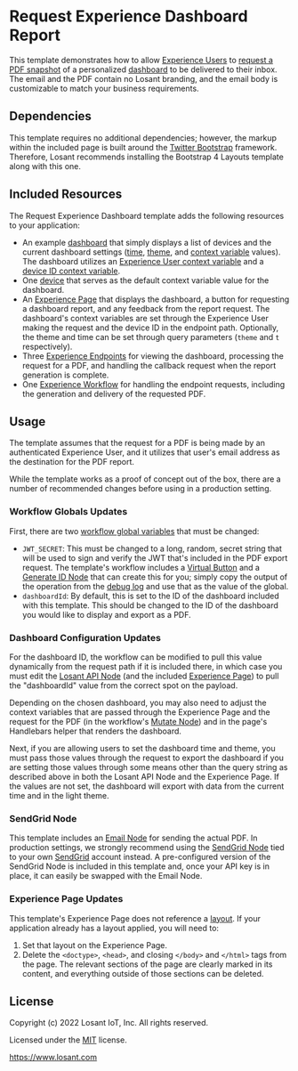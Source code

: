 # Request Experience Dashboard Report

This template demonstrates how to allow [Experience Users](https://docs.losant.com/experiences/users/) to [request a PDF snapshot](https://docs.losant.com/dashboards/overview/#non-recurring-report) of a personalized [dashboard](https://docs.losant.com/dashboards/overview/) to be delivered to their inbox. The email and the PDF contain no Losant branding, and the email body is customizable to match your business requirements.

## Dependencies

This template requires no additional dependencies; however, the markup within the included page is built around the [Twitter Bootstrap](https://getbootstrap.com/) framework. Therefore, Losant recommends installing the Bootstrap 4 Layouts template along with this one.

## Included Resources

The Request Experience Dashboard template adds the following resources to your application:

- An example [dashboard](https://docs.losant.com/dashboards/overview/) that simply displays a list of devices and the current dashboard settings ([time](https://docs.losant.com/dashboards/overview/#viewing-past-dashboard-states), [theme](https://docs.losant.com/dashboards/overview/#display-settings), and [context variable](https://docs.losant.com/dashboards/context-variables/) values). The dashboard utilizes an [Experience User context variable](https://docs.losant.com/dashboards/context-variables/#experience-users) and a [device ID context variable](https://docs.losant.com/dashboards/context-variables/#device-ids).
- One [device](https://docs.losant.com/devices/overview/) that serves as the default context variable value for the dashboard.
- An [Experience Page](https://docs.losant.com/experiences/views/#custom-pages) that displays the dashboard, a button for requesting a dashboard report, and any feedback from the report request. The dashboard's context variables are set through the Experience User making the request and the device ID in the endpoint path. Optionally, the theme and time can be set through query parameters (`theme` and `t` respectively).
- Three [Experience Endpoints](https://docs.losant.com/experiences/endpoints/) for viewing the dashboard, processing the request for a PDF, and handling the callback request when the report generation is complete.
- One [Experience Workflow](https://docs.losant.com/workflows/experience-workflows/) for handling the endpoint requests, including the generation and delivery of the requested PDF.

## Usage

The template assumes that the request for a PDF is being made by an authenticated Experience User, and it utilizes that user's email address as the destination for the PDF report.

While the template works as a proof of concept out of the box, there are a number of recommended changes before using in a production setting.

### Workflow Globals Updates

First, there are two [workflow global variables](https://docs.losant.com/workflows/overview/#workflow-globals) that must be changed: 

- `JWT_SECRET`: This must be changed to a long, random, secret string that will be used to sign and verify the JWT that's included in the PDF export request. The template's workflow includes a [Virtual Button](https://docs.losant.com/workflows/triggers/virtual-button/) and a [Generate ID Node](https://docs.losant.com/workflows/logic/generate-id/) that can create this for you; simply copy the output of the operation from the [debug log](https://docs.losant.com/workflows/debugging-workflows/#viewing-debug-output) and use that as the value of the global.
- `dashboardId`: By default, this is set to the ID of the dashboard included with this template. This should be changed to the ID of the dashboard you would like to display and export as a PDF.

### Dashboard Configuration Updates

For the dashboard ID, the workflow can be modified to pull this value dynamically from the request path if it is included there, in which case you must edit the [Losant API Node](https://docs.losant.com/workflows/data/losant-api/) (and the included [Experience Page](https://docs.losant.com/experiences/views/#pages)) to pull the "dashboardId" value from the correct spot on the payload.

Depending on the chosen dashboard, you may also need to adjust the context variables that are passed through the Experience Page and the request for the PDF (in the workflow's [Mutate Node](https://docs.losant.com/workflows/logic/mutate/)) and in the page's Handlebars helper that renders the dashboard.

Next, if you are allowing users to set the dashboard time and theme, you must pass those values through the request to export the dashboard if you are setting those values through some means other than the query string as described above in both the Losant API Node and the Experience Page. If the values are not set, the dashboard will export with data from the current time and in the light theme.

### SendGrid Node

This template includes an [Email Node](https://docs.losant.com/workflows/outputs/email/) for sending the actual PDF. In production settings, we strongly recommend using the [SendGrid Node](https://docs.losant.com/workflows/outputs/sendgrid/) tied to your own [SendGrid](https://sendgrid.com/) account instead. A pre-configured version of the SendGrid Node is included in this template and, once your API key is in place, it can easily be swapped with the Email Node.

### Experience Page Updates

This template's Experience Page does not reference a [layout](https://docs.losant.com/experiences/views/#layouts). If your application already has a layout applied, you will need to:

1. Set that layout on the Experience Page.
2. Delete the `<doctype>`, `<head>`, and closing `</body>` and `</html>` tags from the page. The relevant sections of the page are clearly marked in its content, and everything outside of those sections can be deleted.

## License

Copyright (c) 2022 Losant IoT, Inc. All rights reserved.

Licensed under the [MIT](https://github.com/Losant/losant-templates/blob/master/LICENSE.txt) license.

https://www.losant.com